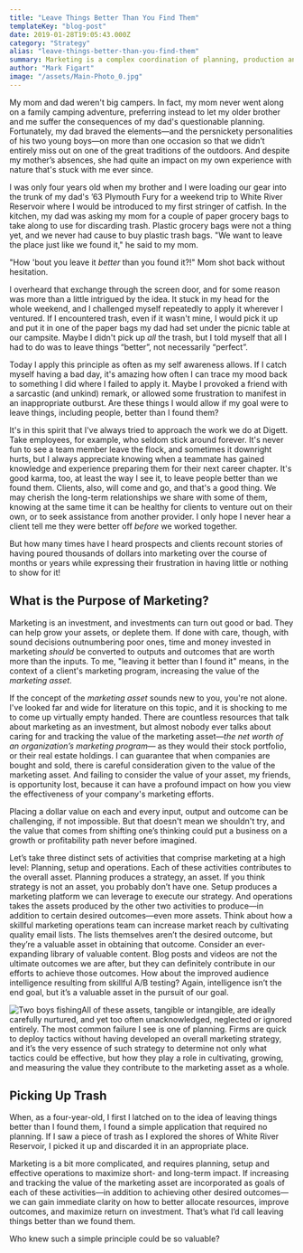 ```yaml
---
title: "Leave Things Better Than You Find Them"
templateKey: "blog-post"
date: 2019-01-28T19:05:43.000Z
category: "Strategy"
alias: "leave-things-better-than-you-find-them"
summary: Marketing is a complex coordination of planning, production and operations. But applying the simple outdoor principle of "leaving things better than we find them" goes a long way toward improving short- and long-term impact. If we pay attention to caring for the "marketing asset"—in addition to achieving other desired outcomes—we can gain clarity on how to better allocate resources, improve outcomes, and maximize return on investment.
author: "Mark Figart"
image: "/assets/Main-Photo_0.jpg"
---
```


My mom and dad weren't big campers. In fact, my mom never went along on a family camping adventure, preferring instead to let my older brother and me suffer the consequences of my dad's questionable planning. Fortunately, my dad braved the elements—and the persnickety personalities of his two young boys—on more than one occasion so that we didn’t entirely miss out on one of the great traditions of the outdoors. And despite my mother’s absences, she had quite an impact on my own experience with nature that's stuck with me ever since.

I was only four years old when my brother and I were loading our gear into the trunk of my dad's ’63 Plymouth Fury for a weekend trip to White River Reservoir where I would be introduced to my first stringer of catfish. In the kitchen, my dad was asking my mom for a couple of paper grocery bags to take along to use for discarding trash. Plastic grocery bags were not a thing yet, and we never had cause to buy plastic trash bags. "We want to leave the place just like we found it," he said to my mom.

"How 'bout you leave it _better_ than you found it?!" Mom shot back without hesitation.

I overheard that exchange through the screen door, and for some reason was more than a little intrigued by the idea. It stuck in my head for the whole weekend, and I challenged myself repeatedly to apply it wherever I ventured. If I encountered trash, even if it wasn't mine, I would pick it up and put it in one of the paper bags my dad had set under the picnic table at our campsite. Maybe I didn't pick up _all_ the trash, but I told myself that all I had to do was to leave things “better”, not necessarily “perfect”.

Today I apply this principle as often as my self awareness allows. If I catch myself having a bad day, it's amazing how often I can trace my mood back to something I did where I failed to apply it. Maybe I provoked a friend with a sarcastic (and unkind) remark, or allowed some frustration to manifest in an inappropriate outburst. Are these things I would allow if my goal were to leave things, including people, better than I found them?

It's in this spirit that I've always tried to approach the work we do at Digett. Take employees, for example, who seldom stick around forever. It's never fun to see a team member leave the flock, and sometimes it downright hurts, but I always appreciate knowing when a teammate has gained knowledge and experience preparing them for their next career chapter. It's good karma, too, at least the way I see it, to leave people better than we found them. Clients, also, will come and go, and that's a good thing. We may cherish the long-term relationships we share with some of them, knowing at the same time it can be healthy for clients to venture out on their own, or to seek assistance from another provider. I only hope I never hear a client tell me they were better off _before_ we worked together.

But how many times have I heard prospects and clients recount stories of having poured thousands of dollars into marketing over the course of months or years while expressing their frustration in having little or nothing to show for it!

What is the Purpose of Marketing?
---------------------------------

Marketing is an investment, and investments can turn out good or bad. They can help grow your assets, or deplete them. If done with care, though, with sound decisions outnumbering poor ones, time and money invested in marketing _should_ be converted to outputs and outcomes that are worth more than the inputs. To me, "leaving it better than I found it" means, in the context of a client's marketing program, increasing the value of the _marketing asset_.

If the concept of the _marketing asset_ sounds new to you, you're not alone. I've looked far and wide for literature on this topic, and it is shocking to me to come up virtually empty handed. There are countless resources that talk about marketing as an investment, but almost nobody ever talks about caring for and tracking the value of the marketing asset—_the net worth of an organization’s marketing program_— as they would their stock portfolio, or their real estate holdings. I can guarantee that when companies are bought and sold, there is careful consideration given to the value of the marketing asset. And failing to consider the value of your asset, my friends, is opportunity lost, because it can have a profound impact on how you view the effectiveness of your company's marketing efforts.

Placing a dollar value on each and every input, output and outcome can be challenging, if not impossible. But that doesn't mean we shouldn't try, and the value that comes from shifting one’s thinking could put a business on a growth or profitability path never before imagined.

Let’s take three distinct sets of activities that comprise marketing at a high level: Planning, setup and operations. Each of these activities contributes to the overall asset. Planning produces a strategy, an asset. If you think strategy is not an asset, you probably don’t have one. Setup produces a marketing platform we can leverage to execute our strategy. And operations takes the assets produced by the other two activities to produce—in addition to certain desired outcomes—even more assets. Think about how a skillful marketing operations team can increase market reach by cultivating quality email lists. The lists themselves aren’t the desired outcome, but they’re a valuable asset in obtaining that outcome. Consider an ever-expanding library of valuable content. Blog posts and videos are not the ultimate outcomes we are after, but they can definitely contribute in our efforts to achieve those outcomes. How about the improved audience intelligence resulting from skillful A/B testing? Again, intelligence isn’t the end goal, but it’s a valuable asset in the pursuit of our goal.

![Two boys fishing](/assets/Embedded%20Photo_0.jpg)All of these assets, tangible or intangible, are ideally carefully nurtured, and yet too often unacknowledged, neglected or ignored entirely. The most common failure I see is one of planning. Firms are quick to deploy tactics without having developed an overall marketing strategy, and it’s the very essence of such strategy to determine not only what tactics could be effective, but how they play a role in cultivating, growing, and measuring the value they contribute to the marketing asset as a whole.

Picking Up Trash
----------------

When, as a four-year-old, I first l latched on to the idea of leaving things better than I found them, I found a simple application that required no planning. If I saw a piece of trash as I explored the shores of White River Reservoir, I picked it up and discarded it in an appropriate place.

Marketing is a bit more complicated, and requires planning, setup and effective operations to maximize short- and long-term impact. If increasing and tracking the value of the marketing asset are incorporated as goals of each of these activities—in addition to achieving other desired outcomes—we can gain immediate clarity on how to better allocate resources, improve outcomes, and maximize return on investment. That’s what I’d call leaving things better than we found them.

Who knew such a simple principle could be so valuable?